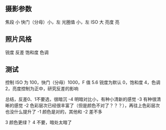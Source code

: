 ## 摄影参数

焦段 小
快门（分母）小，左
光圈值 小，左
ISO 大
亮度 亮

## 照片风格
锐度
反差
饱和度
色调

## 测试

控制 ISO 为 100，快门（分母）1000，F 值 5.6
锐度为默认 0，饱和度 4，色调 2，亮度控制为正中，研究反差的影响

总结，反差0、1不要选，很暗沉
-4 明暗对比小，有种小清新的感觉
-3 有种很清晰的感觉
-2 色彩层次已经很丰富了（但是颜色不对了？？？），再往上色彩层次也没什么提升了
-1 颜色是对的，其他和 -2 差不多

3 颜色更绿？
4 不要，暗处太暗了


